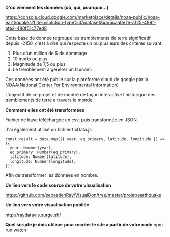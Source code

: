 

**D'où viennent les données (où, qui, pourquoi...)**

https://console.cloud.google.com/marketplace/details/noaa-public/noaa-earthquakes?filter=solution-type%3Adataset&id=5caa0e7e-a125-489f-afe2-480f51c77ed8

Cette base de donnée regroupe les tremblements de terre significatif depuis -2150, c'est à dire qui respecte un ou plusieurs des critères suivant:

1. Plus d'un million de $ de dommage
2. 10 morts ou plus
3. Magnitude de 7,5 ou plus
4. Le tremblement à générer un tsunami

Ces données ont été publié sur la plateforme cloud de google par la NOAA([National Center For Environmental Information](https://data.nodc.noaa.gov/cgi-bin/iso?id=gov.noaa.ngdc.mgg.hazards:G012153)) 

L'objectif de ce projet et de montré de façon interactive l'historique des tremblements de terre à travers le monde.

**Comment elles ont été transformées**

Fichier de base téléchargée en csv, puis transformée en JSON.

J'ai également utilisé un fichier fixData.js

```
const result = data.map(({ year, eq_primary, latitude, longitude }) => ({
  year: Number(year),
  eq_primary: Number(eq_primary),
  latitude: Number(latitude),
  longitude: Number(longitude),
}))
```

Afin de transformer les données en nombre.

**Un lien vers le code source de votre visualisation**

https://github.com/sebastienRay/VisualDon/tree/master/projet/earthquake

**Un lien vers votre visualisation publiée**

http://raydatavis.surge.sh/

**Quel scripte je dois utiliser pour recréer le site à partir de votre code**
npm run watch
